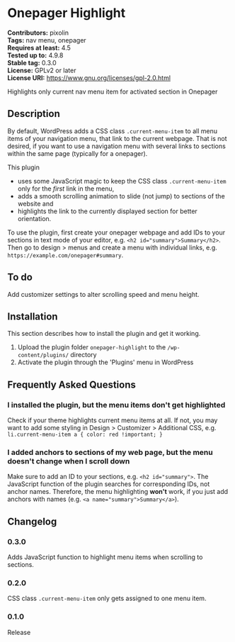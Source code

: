 # Onepager Highlight #
**Contributors:** pixolin  
**Tags:** nav menu, onepager  
**Requires at least:** 4.5  
**Tested up to:** 4.9.8  
**Stable tag:** 0.3.0  
**License:** GPLv2 or later  
**License URI:** https://www.gnu.org/licenses/gpl-2.0.html  

Highlights only current nav menu item for activated section in Onepager

## Description ##

By default, WordPress adds a CSS class `.current-menu-item` to all menu items of your navigation menu, that link to the current webpage. That is not desired, if you want to use a navigation menu with several links to sections within the same page (typically for a onepager).

This plugin

* uses some JavaScript magic to keep the CSS class `.current-menu-item` only for the *first* link in the menu,
* adds a smooth scrolling animation to slide (not jump) to sections of the website and
* highlights the link to the currently displayed section for better orientation.

To use the plugin, first create your onepager webpage and add IDs to your sections in text mode of your editor, e.g. `<h2 id="summary">Summary</h2>`. Then go to design > menus and create a menu with individual links, e.g. `https://example.com/onepager#summary`.

## To do

Add customizer settings to alter scrolling speed and menu height.

## Installation ##

This section describes how to install the plugin and get it working.

1. Upload the plugin folder `onepager-highlight` to the `/wp-content/plugins/` directory
2. Activate the plugin through the 'Plugins' menu in WordPress

## Frequently Asked Questions ##

### I installed the plugin, but the menu items don't get highlighted ###

Check if your theme highlights current menu items at all. If not, you may want to add some styling in Design > Customizer > Additional CSS, e.g.
`li.current-menu-item a {
  color: red !important;
}`

### I added anchors to sections of my web page, but the menu doesn't change when I scroll down ###

Make sure to add an ID to your sections, e.g. `<h2 id="summary">`. The JavaScript function of the plugin searches for corresponding IDs, not anchor names. Therefore, the menu highlighting **won't** work, if you just add anchors with names (e.g. `<a name="summary">Summary</a>`).


## Changelog ##

### 0.3.0 ###
Adds JavaScript function to highlight menu items when scrolling to sections.

### 0.2.0 ###
CSS class `.current-menu-item` only gets assigned to one menu item.

### 0.1.0 ###
Release

